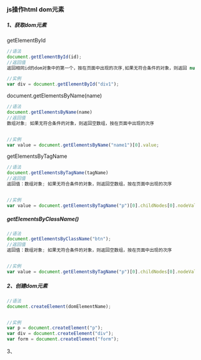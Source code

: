 ### js操作html dom元素

##### 1、获取dom元素

getElementById

```js
//语法
document.getElementById(id);
//返回值
返回相同id的dom对象中的第一个，按在页面中出现的次序,如果无符合条件的对象，则返回 null

//实例
var div = document.getElementById("div1");
```

document.getElementsByName\(name\)

```js
//语法
document.getElementsByName(name)
//返回值
数组对象; 如果无符合条件的对象，则返回空数组，按在页面中出现的次序


//实例
var value = document.getElementsByName("name1")[0].value;
```

getElementsByTagName

```js
//语法
document.getElementsByTagName(tagName)
//返回值
返回值：数组对象; 如果无符合条件的对象，则返回空数组，按在页面中出现的次序


//实例
var value = document.getElementsByTagName("p")[0].childNodes[0].nodeValue;
```

#####  getElementsByClassName\(\) 

```js
//语法
document.getElementsByClassName("btn");
//返回值
返回值：数组对象; 如果无符合条件的对象，则返回空数组，按在页面中出现的次序


//实例
var value = document.getElementsByTagName("p")[0].childNodes[0].nodeValue;
```



##### 2、创建dom元素

```js
//语法
document.createElement(domElementName);


//实例
var p = document.createElement("p");
var div = document.createElement("div");
var form = document.createElement("form");
```

3、

